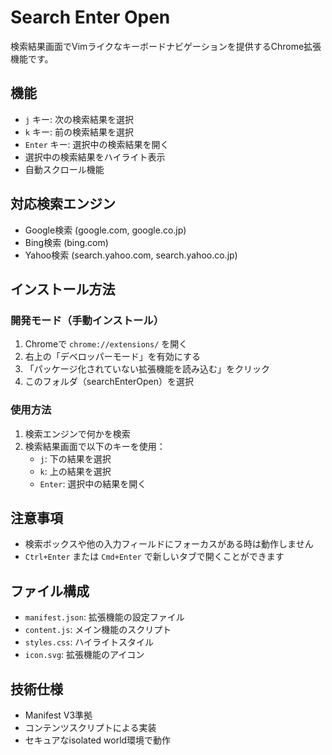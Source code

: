 # Search Enter Open

検索結果画面でVimライクなキーボードナビゲーションを提供するChrome拡張機能です。

## 機能

- `j` キー: 次の検索結果を選択
- `k` キー: 前の検索結果を選択  
- `Enter` キー: 選択中の検索結果を開く
- 選択中の検索結果をハイライト表示
- 自動スクロール機能

## 対応検索エンジン

- Google検索 (google.com, google.co.jp)
- Bing検索 (bing.com)
- Yahoo検索 (search.yahoo.com, search.yahoo.co.jp)

## インストール方法

### 開発モード（手動インストール）

1. Chromeで `chrome://extensions/` を開く
2. 右上の「デベロッパーモード」を有効にする
3. 「パッケージ化されていない拡張機能を読み込む」をクリック
4. このフォルダ（searchEnterOpen）を選択

### 使用方法

1. 検索エンジンで何かを検索
2. 検索結果画面で以下のキーを使用：
   - `j`: 下の結果を選択
   - `k`: 上の結果を選択
   - `Enter`: 選択中の結果を開く

## 注意事項

- 検索ボックスや他の入力フィールドにフォーカスがある時は動作しません
- `Ctrl+Enter` または `Cmd+Enter` で新しいタブで開くことができます

## ファイル構成

- `manifest.json`: 拡張機能の設定ファイル
- `content.js`: メイン機能のスクリプト
- `styles.css`: ハイライトスタイル
- `icon.svg`: 拡張機能のアイコン

## 技術仕様

- Manifest V3準拠
- コンテンツスクリプトによる実装
- セキュアなisolated world環境で動作